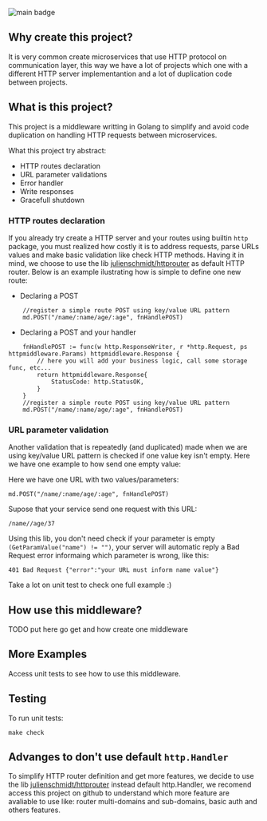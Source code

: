 ![main badge](https://github.com/LeoCBS/httpmiddleware/actions/workflows/makefile.yml/badge.svg?branch=main)

## Why create this project?

It is very common create microservices that use HTTP protocol on communication layer, this way we have a lot of projects which one with a different HTTP server implementantion and a lot of duplication code between projects. 


## What is this project?

This project is a middleware writting in Golang to simplify and avoid code duplication on handling HTTP requests between microservices.

What this project try abstract:

 * HTTP routes declaration
 * URL parameter validations
 * Error handler
 * Write responses
 * Gracefull shutdown

### HTTP routes declaration

If you already try create a HTTP server and your routes using builtin `http` package, you must realized how costly it is to address requests,
parse URLs values and make basic validation like check HTTP methods. Having it in mind, we choose to use
the lib [julienschmidt/httprouter](https://github.com/julienschmidt/httprouter) as default HTTP router. Below is an example ilustrating how is
simple to define one new route:   

* Declaring a POST

```golang
	//register a simple route POST using key/value URL pattern
	md.POST("/name/:name/age/:age", fnHandlePOST)
```


* Declaring a POST and your handler

```golang
	fnHandlePOST := func(w http.ResponseWriter, r *http.Request, ps httpmiddleware.Params) httpmiddleware.Response {
		// here you will add your business logic, call some storage func, etc...
		return httpmiddleware.Response{
			StatusCode: http.StatusOK,
		}
	}
	//register a simple route POST using key/value URL pattern
	md.POST("/name/:name/age/:age", fnHandlePOST)
```

### URL parameter validation

Another validation that is repeatedly (and duplicated) made when we are using key/value URL
pattern is checked if one value key isn't empty. Here we have one example to how
send one empty value:

Here we have one URL with two values/parameters:
    
    md.POST("/name/:name/age/:age", fnHandlePOST)

Supose that your service send one request with this URL:

    /name//age/37
     

Using this lib, you don't need check if your parameter is empty `(GetParamValue("name") != "")`,
your server will automatic reply a Bad Request error informaing which parameter
is wrong, like this:

    401 Bad Request {"error":"your URL must inform name value"}

Take a lot on unit test to check one full example :) 

## How use this middleware?

TODO put here go get and how create one middleware
 

## More Examples

Access unit tests to see how to use this middleware.

## Testing

To run unit tests:

    make check

## Advanges to don't use default `http.Handler`

To simplify HTTP router definition and get more features, we decide to use the lib
[julienschmidt/httprouter](https://github.com/julienschmidt/httprouter) instead
default http.Handler, we recomend access this project on github to understand
which more feature are avaliable to use like: router multi-domains and
sub-domains, basic auth and others features. 

